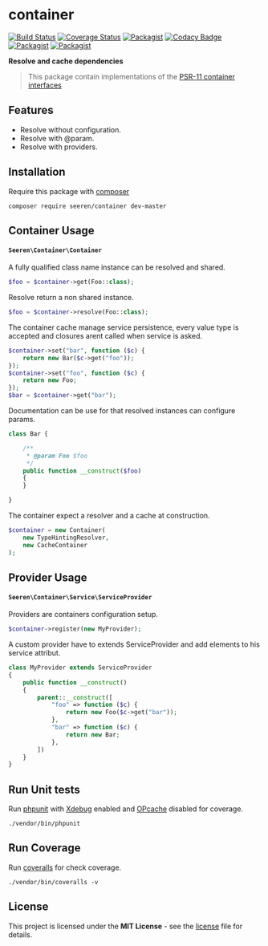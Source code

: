 # container

 [![Build Status](https://travis-ci.org/seeren/container.svg?branch=master)](https://travis-ci.org/seeren/container) [![Coverage Status](https://coveralls.io/repos/github/seeren/container/badge.svg?branch=master)](https://coveralls.io/github/seeren/container?branch=master) [![Packagist](https://img.shields.io/packagist/dt/seeren/container.svg)](https://packagist.org/packages/seeren/container/stats) [![Codacy Badge](https://api.codacy.com/project/badge/Grade/4a0463fb5a084be5bda68e4e36d7c7ac)](https://www.codacy.com/app/seeren/container?utm_source=github.com&amp;utm_medium=referral&amp;utm_content=seeren/container&amp;utm_campaign=Badge_Grade) [![Packagist](https://img.shields.io/packagist/v/seeren/container.svg)](https://packagist.org/packages/seeren/container#) [![Packagist](https://img.shields.io/packagist/l/seeren/log.svg)](LICENSE)

**Resolve and cache dependencies**

> This package contain implementations of the [PSR-11 container interfaces](https://github.com/php-fig/fig-standards/blob/master/accepted/PSR-11-container.md)

## Features

* Resolve without configuration.
* Resolve with @param.
* Resolve with providers.

## Installation

Require this package with [composer](https://getcomposer.org/)

```
composer require seeren/container dev-master
```

## Container Usage

#### `Seeren\Container\Container`

A fully qualified class name instance can be resolved and shared.

```php
$foo = $container->get(Foo::class);
```

Resolve return a non shared instance.

```php
$foo = $container->resolve(Foo::class);
```

The container cache manage service persistence, every value type is accepted and closures arent called when service is asked.

```php
$container->set("bar", function ($c) {
    return new Bar($c->get("foo"));
});
$container->set("foo", function ($c) {
    return new Foo;
});
$bar = $container->get("bar");
```

Documentation can be use for that resolved instances can configure params.

```php
class Bar {

	/**
	 * @param Foo $foo
	 */
	public function __construct($foo)
	{
	}

}
```

The container expect a resolver and a cache at construction.

```php
$container = new Container(
    new TypeHintingResolver,
    new CacheContainer
);
```

## Provider Usage

#### `Seeren\Container\Service\ServiceProvider`

Providers are containers configuration setup.

```php
$container->register(new MyProvider);
```

A custom provider have to extends ServiceProvider and add elements to his service attribut.

```php
class MyProvider extends ServiceProvider
{
    public function __construct()
    {
        parent::__construct([
	        "foo" => function ($c) {
	            return new Foo($c->get("bar"));
	        },
	        "bar" => function ($c) {
	            return new Bar;
	        },
        ])
    }
}
```

## Run Unit tests

Run [phpunit](https://phpunit.de/) with [Xdebug](https://xdebug.org/) enabled and [OPcache](http://php.net/manual/fr/book.opcache.php) disabled for coverage.

```
./vendor/bin/phpunit
```

## Run Coverage

Run [coveralls](https://coveralls.io/) for check coverage.

```
./vendor/bin/coveralls -v
```

## License

This project is licensed under the **MIT License** - see the [license](LICENSE) file for details.
